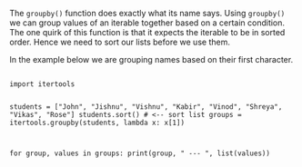 The `groupby()` function does exactly what its name says. Using `groupby()` we can group values of an iterable together based on a certain condition. The one quirk of this function is that it expects the iterable to be in sorted order. Hence we need to sort our lists before we use them.

In the example below we are grouping names based on their first character.

<codeblock language="python" type="lesson">
<code>
import itertools

students = ["John", "Jishnu", "Vishnu", "Kabir", "Vinod", "Shreya", "Vikas", "Rose"]
students.sort() # <-- sort list
groups = itertools.groupby(students, lambda x: x[1])

for group, values in groups:
  print(group, " --- ", list(values))
</code>
</codeblock>